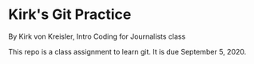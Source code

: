 # Kirk's Git Practice

By Kirk von Kreisler, Intro Coding for Journalists class

This repo is a class assignment to learn git. It is due September 5, 2020.
